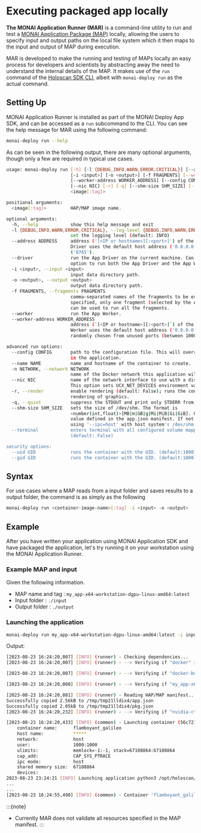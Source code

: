 # Executing packaged app locally

**The MONAI Application Runner (MAR)** is a command-line utility to run and test a [MONAI Application Package (MAP)](https://github.com/Project-MONAI/monai-deploy/blob/main/guidelines/monai-application-package.md) locally, allowing the users to specify input and output paths on the local file system which it then maps to the input and output of MAP during execution.

MAR is developed to make the running and testing of MAPs locally an easy process for developers and scientists by abstracting away the need to understand the internal details of the MAP. It makes use of the `run` command of the [Holoscan SDK CLI](https://docs.nvidia.com/holoscan/sdk-user-guide/cli/cli.html), albeit with `monai-deploy run` as the actual command.

## Setting Up

MONAI Application Runner is installed as part of the MONAI Deploy App SDK, and can be accessed as a `run` subcommand to the CLI. You can see the help message for MAR using the following command:

```bash
monai-deploy run --help
```

As can be seen in the following output, there are many optional arguments, though only a few are required in typical use cases.

```bash
usage: monai-deploy run [-h] [-l {DEBUG,INFO,WARN,ERROR,CRITICAL}] [--address ADDRESS] [--driver]
                        [-i <input>] [-o <output>] [-f FRAGMENTS] [--worker]
                        [--worker-address WORKER_ADDRESS] [--config CONFIG] [--name NAME] [-n NETWORK]
                        [--nic NIC] [-r] [-q] [--shm-size SHM_SIZE] [--terminal] [--uid UID] [--gid GID]
                        <image[:tag]>

positional arguments:
  <image[:tag]>         HAP/MAP image name.

optional arguments:
  -h, --help            show this help message and exit
  -l {DEBUG,INFO,WARN,ERROR,CRITICAL}, --log-level {DEBUG,INFO,WARN,ERROR,CRITICAL}
                        set the logging level (default: INFO)
  --address ADDRESS     address ('[<IP or hostname>][:<port>]') of the App Driver. If not specified, the App
                        Driver uses the default host address ('0.0.0.0') with the default port number
                        ('8765').
  --driver              run the App Driver on the current machine. Can be used together with the '--worker'
                        option to run both the App Driver and the App Worker on the same machine.
  -i <input>, --input <input>
                        input data directory path.
  -o <output>, --output <output>
                        output data directory path.
  -f FRAGMENTS, --fragments FRAGMENTS
                        comma-separated names of the fragments to be executed by the App Worker. If not
                        specified, only one fragment (selected by the App Driver) will be executed. 'all'
                        can be used to run all the fragments.
  --worker              run the App Worker.
  --worker-address WORKER_ADDRESS
                        address (`[<IP or hostname>][:<port>]`) of the App Worker. If not specified, the App
                        Worker uses the default host address ('0.0.0.0') with the default port number
                        randomly chosen from unused ports (between 10000 and 32767).

advanced run options:
  --config CONFIG       path to the configuration file. This will override the configuration file embedded
                        in the application.
  --name NAME           name and hostname of the container to create.
  -n NETWORK, --network NETWORK
                        name of the Docker network this application will be connected to. (default: host)
  --nic NIC             name of the network interface to use with a distributed multi-fragment application.
                        This option sets UCX_NET_DEVICES environment variable with the value specified.
  -r, --render          enable rendering (default: False); runs the container with required flags to enable
                        rendering of graphics.
  -q, --quiet           suppress the STDOUT and print only STDERR from the application. (default: False)
  --shm-size SHM_SIZE   sets the size of /dev/shm. The format is
                        <number(int,float)>[MB|m|GB|g|Mi|MiB|Gi|GiB]. Use 'config' to read the shared memory
                        value defined in the app.json manifest. If not specified, the container is launched
                        using '--ipc=host' with host system's /dev/shm mounted.
  --terminal            enters terminal with all configured volume mappings and environment variables.
                        (default: False)

security options:
  --uid UID             runs the container with the UID. (default:1000)
  --gid GID             runs the container with the GID. (default:1000)
```

## Syntax

For use cases where a MAP reads from a input folder and saves results to a output folder, the command is as simply as the following
```bash
monai-deploy run <container-image-name>[:tag] -i <input> -o <output>
```

## Example

After you have written your application using MONAI Application SDK and have packaged the application, let's try running it on your workstation using the MONAI Application Runner.

### Example MAP and input

Given the following information.

* MAP name and tag : `my_app-x64-workstation-dgpu-linux-amd64:latest`
* Input folder  : `./input`
* Output folder : `./output`

### Launching the application

```bash
monai-deploy run my_app-x64-workstation-dgpu-linux-amd64:latest -i input -o output
```

Output:

```bash
[2023-08-23 16:24:20,007] [INFO] (runner) - Checking dependencies...
[2023-08-23 16:24:20,007] [INFO] (runner) - --> Verifying if "docker" is installed...

[2023-08-23 16:24:20,007] [INFO] (runner) - --> Verifying if "docker-buildx" is installed...

[2023-08-23 16:24:20,008] [INFO] (runner) - --> Verifying if "my_app-x64-workstation-dgpu-linux-amd64:latest" is available...

[2023-08-23 16:24:20,081] [INFO] (runner) - Reading HAP/MAP manifest...
Successfully copied 2.56kB to /tmp/tmp21lldix4/app.json
Successfully copied 2.05kB to /tmp/tmp21lldix4/pkg.json
[2023-08-23 16:24:20,232] [INFO] (runner) - --> Verifying if "nvidia-ctk" is installed...

[2023-08-23 16:24:20,433] [INFO] (common) - Launching container (56c721f5a48b) using image 'my_app-x64-workstation-dgpu-linux-amd64:latest'...
    container name:      flamboyant_galileo
    host name:           *****
    network:             host
    user:                1000:1000
    ulimits:             memlock=-1:-1, stack=67108864:67108864
    cap_add:             CAP_SYS_PTRACE
    ipc mode:            host
    shared memory size:  67108864
    devices:
2023-08-23 23:24:21 [INFO] Launching application python3 /opt/holoscan/app/app.py ...
...
...
[2023-08-23 16:24:55,490] [INFO] (common) - Container 'flamboyant_galileo'(56c721f5a48b) exited.
```

:::{note}

* Currently MAR does not validate all resources specified in the MAP manifest.
:::
